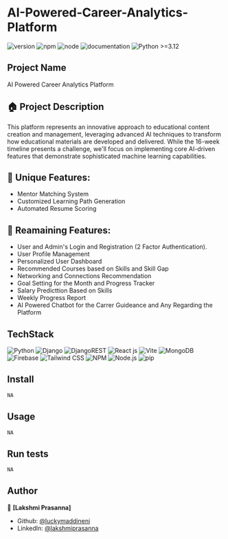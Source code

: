 # AI-Powered-Career-Analytics-Platform

![version](https://img.shields.io/badge/version-1.0.0-blue.svg)
![npm](https://img.shields.io/badge/npm->=10.8.0-blue.svg)
![node](https://img.shields.io/badge/node->=20.18.1-blue.svg)
![documentation](https://img.shields.io/badge/documentation-yes-green.svg)
![Python >=3.12](https://img.shields.io/badge/python->=3.11-blue.svg)



## Project Name

AI Powered Career Analytics Platform

## 🏠 Project Description

This platform represents an innovative approach to educational content creation and management, leveraging advanced AI techniques to transform how educational materials are developed and delivered. While the 16-week timeline presents a challenge, we'll focus on implementing core AI-driven features that demonstrate sophisticated machine learning capabilities.


## 💫 Unique Features:
- Mentor Matching System 
- Customized Learning Path Generation
- Automated Resume Scoring 

## 💫 Reamaining Features:
- User and Admin's Login and Registration (2 Factor Authentication).
- User Profile Management
- Personalized User Dashboard
- Recommended Courses based on Skills and Skill Gap
- Networking and Connections Recommendation
- Goal Setting for the Month and Progress Tracker
- Salary Predicttion Based on Skills
- Weekly Progress Report
- AI Powered Chatbot for the Carrer Guideance and Any Regarding the Platform


## TechStack
![Python](https://img.shields.io/badge/Python-3776AB?style=for-the-badge&logo=python&logoColor=white)
![Django](https://img.shields.io/badge/django-%23092E20.svg?style=for-the-badge&logo=django&logoColor=white) 
![DjangoREST](https://img.shields.io/badge/DJANGO-REST-ff1709?style=for-the-badge&logo=django&logoColor=white&color=ff1709&labelColor=gray)
![React js](https://img.shields.io/badge/React-20232A?style=for-the-badge&logo=react&logoColor=61DAFB)
![Vite](https://img.shields.io/badge/Vite-646CFF?style=for-the-badge&logo=vite&logoColor=white)
![MongoDB](https://img.shields.io/badge/MongoDB-47A248?style=for-the-badge&logo=mongodb&logoColor=white)
![Firebase](https://img.shields.io/badge/Firebase-FFCA28?style=for-the-badge&logo=firebase&logoColor=white)
![Tailwind CSS](https://img.shields.io/badge/Tailwind_CSS-38B2AC?style=for-the-badge&logo=tailwind-css&logoColor=white)
![NPM](https://img.shields.io/badge/NPM-CB3837?style=for-the-badge&logo=npm&logoColor=white)
![Node.js](https://img.shields.io/badge/Node.js-339933?style=for-the-badge&logo=node.js&logoColor=white)
![pip](https://img.shields.io/badge/pip-3776AB?style=for-the-badge&logo=pypi&logoColor=white)


## Install

```sh
NA
```

## Usage

```sh
NA
```

## Run tests

```sh
NA
```

## Author

👤 **[Lakshmi Prasanna]**

* Github: [@luckymaddineni](https://github.com/luckymaddineni)
* LinkedIn: [@lakshmiprasanna](https://www.linkedin.com/in/maddineni-lakshmi-prasanna-8b811a1a6/)


